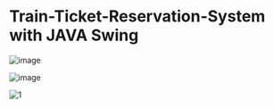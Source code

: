 # Train-Ticket-Reservation-System with JAVA Swing
  

![image](https://user-images.githubusercontent.com/55507463/123562537-f2f40f00-d7b7-11eb-8415-4f2fefe5a9a4.png)

![image](https://user-images.githubusercontent.com/55507463/123562547-01422b00-d7b8-11eb-9669-01de37edda17.png)

![1](https://user-images.githubusercontent.com/55507463/123562471-a1e41b00-d7b7-11eb-8a53-a45301d6529d.jpeg)
